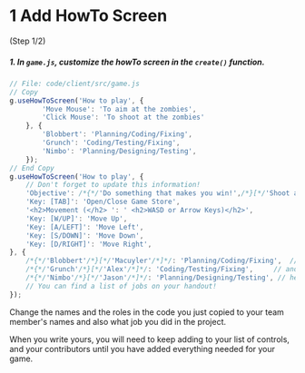 # 1 Add HowTo Screen
 (Step 1/2)

##### 1. In `game.js`, customize the howTo screen in the `create()` function.
``` javascript
// File: code/client/src/game.js
// Copy
g.useHowToScreen('How to play', {
		'Move Mouse': 'To aim at the zombies',
		'Click Mouse': 'To shoot at the zombies'
	}, {
		'Blobbert': 'Planning/Coding/Fixing',
		'Grunch': 'Coding/Testing/Fixing',  
		'Nimbo': 'Planning/Designing/Testing',
	});
// End Copy
g.useHowToScreen('How to play', {
	// Don't forget to update this information!
	'Objective': /*{*/'Do something that makes you win!',/*}[*/'Shoot and eliminate evil zombies and to save the World!',/*]*/
	'Key: [TAB]': 'Open/Close Game Store',
	'<h2>Movement (</h2> ': ' <h2>WASD or Arrow Keys)</h2>',
	'Key: [W/UP]': 'Move Up',
	'Key: [A/LEFT]': 'Move Left',
	'Key: [S/DOWN]': 'Move Down',
	'Key: [D/RIGHT]': 'Move Right',
}, {
	/*{*/'Blobbert'/*}[*/'Macuyler'/*]*/: 'Planning/Coding/Fixing',  // Put your team members names
	/*{*/'Grunch'/*}[*/'Alex'/*]*/: 'Coding/Testing/Fixing',     // and what jobs you did, down
	/*{*/'Nimbo'/*}[*/'Jason'/*]*/: 'Planning/Designing/Testing', // here in the credits!
	// You can find a list of jobs on your handout!
});

```

Change the names and the roles in the code you just copied to your team member's names and also what job you did in the project.

When you write yours, you will need to keep adding to your list of controls, and your contributors until you have added everything needed for your game.
